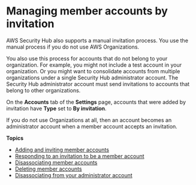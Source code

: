 # Managing member accounts by invitation<a name="account-management-manual"></a>

AWS Security Hub also supports a manual invitation process\. You use the manual process if you do not use AWS Organizations\.

You also use this process for accounts that do not belong to your organization\. For example, you might not include a test account in your organization\. Or you might want to consolidate accounts from multiple organizations under a single Security Hub administrator account\. The Security Hub administrator account must send invitations to accounts that belong to other organizations\.

On the **Accounts** tab of the **Settings** page, accounts that were added by invitation have **Type** set to **By invitation**\.

If you do not use Organizations at all, then an account becomes an administrator account when a member account accepts an invitation\.

**Topics**
+ [Adding and inviting member accounts](securityhub-accounts-add-invite.md)
+ [Responding to an invitation to be a member account](securityhub-invitation-respond.md)
+ [Disassociating member accounts](securityhub-disassociate-members.md)
+ [Deleting member accounts](securityhub-delete-member-accounts.md)
+ [Disassociating from your administrator account](securityhub-disassociate-from-admin.md)
